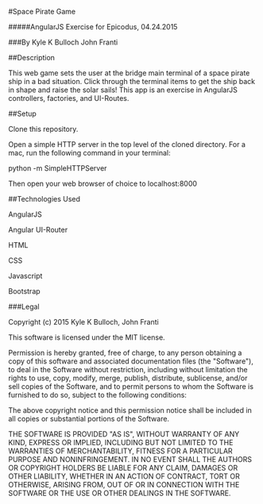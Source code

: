 #Space Pirate Game

#####AngularJS Exercise for Epicodus, 04.24.2015

###By Kyle K Bulloch John Franti

##Description

This web game sets the user at the bridge main terminal of a space pirate ship in a bad situation.  Click through the terminal items to get the ship back in shape and raise the solar sails!  This app is an exercise in AngularJS controllers, factories, and UI-Routes.

##Setup

Clone this repository.

Open a simple HTTP server in the top level of the cloned directory.  For a mac, run the following command in your terminal:

python -m SimpleHTTPServer

Then open your web browser of choice to localhost:8000

##Technologies Used

AngularJS

Angular UI-Router

HTML

CSS

Javascript

Bootstrap

###Legal

Copyright (c) 2015 Kyle K Bulloch, John Franti

This software is licensed under the MIT license.

Permission is hereby granted, free of charge, to any person obtaining a copy
of this software and associated documentation files (the "Software"), to deal
in the Software without restriction, including without limitation the rights
to use, copy, modify, merge, publish, distribute, sublicense, and/or sell
copies of the Software, and to permit persons to whom the Software is
furnished to do so, subject to the following conditions:

The above copyright notice and this permission notice shall be included in
all copies or substantial portions of the Software.

THE SOFTWARE IS PROVIDED "AS IS", WITHOUT WARRANTY OF ANY KIND, EXPRESS OR
IMPLIED, INCLUDING BUT NOT LIMITED TO THE WARRANTIES OF MERCHANTABILITY,
FITNESS FOR A PARTICULAR PURPOSE AND NONINFRINGEMENT. IN NO EVENT SHALL THE
AUTHORS OR COPYRIGHT HOLDERS BE LIABLE FOR ANY CLAIM, DAMAGES OR OTHER
LIABILITY, WHETHER IN AN ACTION OF CONTRACT, TORT OR OTHERWISE, ARISING FROM,
OUT OF OR IN CONNECTION WITH THE SOFTWARE OR THE USE OR OTHER DEALINGS IN
THE SOFTWARE.
